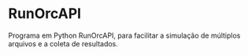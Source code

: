 # RunOrcAPI
Programa em Python RunOrcAPI, para facilitar a simulação de múltiplos arquivos e a coleta de resultados.
